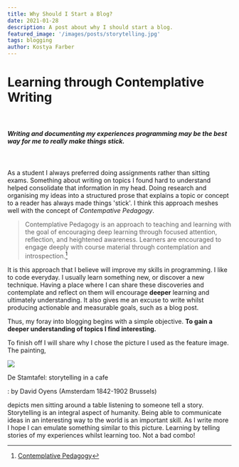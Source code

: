 ```yaml
---
title: Why Should I Start a Blog?
date: 2021-01-28 
description: A post about why I should start a blog.
featured_image: '/images/posts/storytelling.jpg' 
tags: blogging 
author: Kostya Farber
---
```

Learning through Contemplative Writing
==============================

<br>

##### Writing and documenting my experiences programming may be the best way for me to really make things stick.

<br>

As a student I always preferred doing assignments rather than sitting exams. Something about writing on topics I found
hard to understand helped consolidate that information in my head. Doing research and organising my ideas into a structured
prose that explains a topic or concept to a reader has always made things 'stick'. I think this approach meshes well with the concept of *Contempative Pedagogy*.

>Contemplative Pedagogy is an approach to teaching and learning with the goal of encouraging deep learning through focused attention, reflection, and heightened awareness. Learners are encouraged to engage deeply with course material through contemplation and introspection.[^1]

It is this approach that I believe will improve my skills in programming. I like to code everyday. I usually learn something new, or discover a new technique.
Having a place where I can share these discoveries and contemplate and reflect on them will encourage **deeper** learning and
ultimately understanding. It also gives me an excuse to write whilst producing actionable and measurable goals, such as a blog post. 


Thus, my foray into blogging begins with a simple objective. **To gain a deeper understanding of topics I find interesting.** 

To finish off I will share why I chose the picture I used as the feature image. The painting,

![](/images/posts/storytelling.jpg)

De Stamtafel: storytelling in a cafe

: by David Oyens (Amsterdam 1842-1902 Brussels)

depicts men sitting around a table listening to someone tell a story. Storytelling is an integral aspect of humanity. Being able to communicate ideas in an interesting way to the world is an
important skill. As I write more I hope I can emulate something similar to this picture. Learning by telling stories of my experiences whilst learning too. Not a bad combo!

[^1]: [Contemplative Pedagogy](https://ctl.columbia.edu/resources-and-technology/resources/contemplative-pedagogy/)
